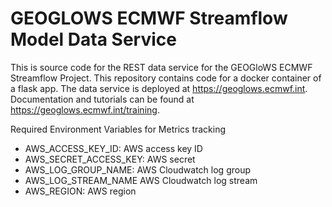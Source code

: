 # GEOGLOWS ECMWF Streamflow Model Data Service

This is source code for the REST data service for the GEOGloWS ECMWF Streamflow Project. This repository contains code for a docker container of a flask app. The data service is deployed at https://geoglows.ecmwf.int. Documentation and tutorials can be found at https://geoglows.ecmwf.int/training.

Required Environment Variables for Metrics tracking
- AWS_ACCESS_KEY_ID: AWS access key ID
- AWS_SECRET_ACCESS_KEY: AWS secret
- AWS_LOG_GROUP_NAME: AWS Cloudwatch log group
- AWS_LOG_STREAM_NAME AWS Cloudwatch log stream
- AWS_REGION: AWS region
